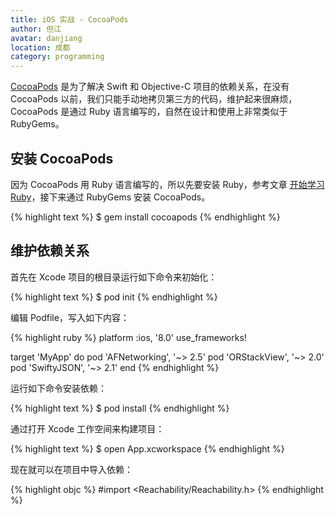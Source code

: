 ```yaml
---
title: iOS 实战 - CocoaPods
author: 但江
avatar: danjiang
location: 成都
category: programming
---
```


[CocoaPods][1] 是为了解决 Swift 和 Objective-C 项目的依赖关系，在没有 CocoaPods 以前，我们只能手动地拷贝第三方的代码，维护起来很麻烦，CocoaPods 是通过 Ruby 语言编写的，自然在设计和使用上非常类似于 RubyGems。

## 安装 CocoaPods

因为 CocoaPods 用 Ruby 语言编写的，所以先要安装 Ruby，参考文章 [开始学习 Ruby][2]，接下来通过 RubyGems 安装 CocoaPods。

{% highlight text %}
$ gem install cocoapods
{% endhighlight %}

## 维护依赖关系

首先在 Xcode 项目的根目录运行如下命令来初始化：

{% highlight text %}
$ pod init
{% endhighlight %}

编辑 Podfile，写入如下内容：

{% highlight ruby %}
platform :ios, '8.0'
use_frameworks!

target 'MyApp' do
  pod 'AFNetworking', '~> 2.5'
  pod 'ORStackView', '~> 2.0'
  pod 'SwiftyJSON', '~> 2.1'
end
{% endhighlight %}

运行如下命令安装依赖：

{% highlight text %}
$ pod install
{% endhighlight %}

通过打开 Xcode 工作空间来构建项目：

{% highlight text %}
$ open App.xcworkspace
{% endhighlight %}

现在就可以在项目中导入依赖：

{% highlight objc %}
#import <Reachability/Reachability.h>
{% endhighlight %}

[1]: https://cocoapods.org
[2]: /programming/2014/12/06/get-started-with-ruby/
